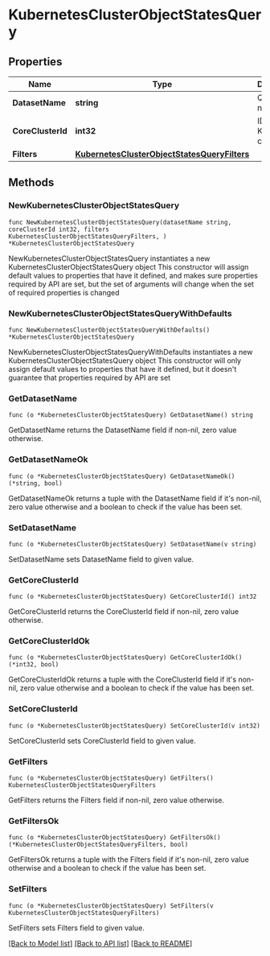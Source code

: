 # KubernetesClusterObjectStatesQuery

## Properties

Name | Type | Description | Notes
------------ | ------------- | ------------- | -------------
**DatasetName** | **string** | Query name | 
**CoreClusterId** | **int32** | ID of Kubernetes cluster | 
**Filters** | [**KubernetesClusterObjectStatesQueryFilters**](KubernetesClusterObjectStatesQueryFilters.md) |  | 

## Methods

### NewKubernetesClusterObjectStatesQuery

`func NewKubernetesClusterObjectStatesQuery(datasetName string, coreClusterId int32, filters KubernetesClusterObjectStatesQueryFilters, ) *KubernetesClusterObjectStatesQuery`

NewKubernetesClusterObjectStatesQuery instantiates a new KubernetesClusterObjectStatesQuery object
This constructor will assign default values to properties that have it defined,
and makes sure properties required by API are set, but the set of arguments
will change when the set of required properties is changed

### NewKubernetesClusterObjectStatesQueryWithDefaults

`func NewKubernetesClusterObjectStatesQueryWithDefaults() *KubernetesClusterObjectStatesQuery`

NewKubernetesClusterObjectStatesQueryWithDefaults instantiates a new KubernetesClusterObjectStatesQuery object
This constructor will only assign default values to properties that have it defined,
but it doesn't guarantee that properties required by API are set

### GetDatasetName

`func (o *KubernetesClusterObjectStatesQuery) GetDatasetName() string`

GetDatasetName returns the DatasetName field if non-nil, zero value otherwise.

### GetDatasetNameOk

`func (o *KubernetesClusterObjectStatesQuery) GetDatasetNameOk() (*string, bool)`

GetDatasetNameOk returns a tuple with the DatasetName field if it's non-nil, zero value otherwise
and a boolean to check if the value has been set.

### SetDatasetName

`func (o *KubernetesClusterObjectStatesQuery) SetDatasetName(v string)`

SetDatasetName sets DatasetName field to given value.


### GetCoreClusterId

`func (o *KubernetesClusterObjectStatesQuery) GetCoreClusterId() int32`

GetCoreClusterId returns the CoreClusterId field if non-nil, zero value otherwise.

### GetCoreClusterIdOk

`func (o *KubernetesClusterObjectStatesQuery) GetCoreClusterIdOk() (*int32, bool)`

GetCoreClusterIdOk returns a tuple with the CoreClusterId field if it's non-nil, zero value otherwise
and a boolean to check if the value has been set.

### SetCoreClusterId

`func (o *KubernetesClusterObjectStatesQuery) SetCoreClusterId(v int32)`

SetCoreClusterId sets CoreClusterId field to given value.


### GetFilters

`func (o *KubernetesClusterObjectStatesQuery) GetFilters() KubernetesClusterObjectStatesQueryFilters`

GetFilters returns the Filters field if non-nil, zero value otherwise.

### GetFiltersOk

`func (o *KubernetesClusterObjectStatesQuery) GetFiltersOk() (*KubernetesClusterObjectStatesQueryFilters, bool)`

GetFiltersOk returns a tuple with the Filters field if it's non-nil, zero value otherwise
and a boolean to check if the value has been set.

### SetFilters

`func (o *KubernetesClusterObjectStatesQuery) SetFilters(v KubernetesClusterObjectStatesQueryFilters)`

SetFilters sets Filters field to given value.



[[Back to Model list]](../README.md#documentation-for-models) [[Back to API list]](../README.md#documentation-for-api-endpoints) [[Back to README]](../README.md)


